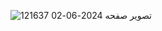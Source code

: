 ![تصویر صفحه 2024-06-02 121637](https://github.com/Mr-Banana-2045/QrFish/assets/109140672/830c8e4d-adb4-4a68-80b3-9bb078783bf7)
